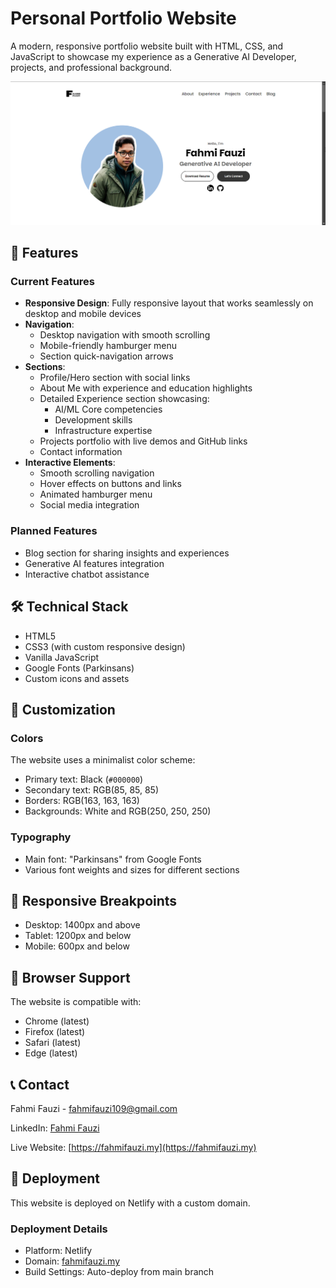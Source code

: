 # Personal Portfolio Website

A modern, responsive portfolio website built with HTML, CSS, and JavaScript to showcase my experience as a Generative AI Developer, projects, and professional background.

<p align="center">
  <img src="./assets/portfolio-preview.png" alt="Portfolio Preview" width="600"/>
</p>

## 🌟 Features

### Current Features
- **Responsive Design**: Fully responsive layout that works seamlessly on desktop and mobile devices
- **Navigation**:
  - Desktop navigation with smooth scrolling
  - Mobile-friendly hamburger menu
  - Section quick-navigation arrows
- **Sections**:
  - Profile/Hero section with social links
  - About Me with experience and education highlights
  - Detailed Experience section showcasing:
    - AI/ML Core competencies
    - Development skills
    - Infrastructure expertise
  - Projects portfolio with live demos and GitHub links
  - Contact information
- **Interactive Elements**:
  - Smooth scrolling navigation
  - Hover effects on buttons and links
  - Animated hamburger menu
  - Social media integration

### Planned Features
- Blog section for sharing insights and experiences
- Generative AI features integration
- Interactive chatbot assistance

## 🛠️ Technical Stack

- HTML5
- CSS3 (with custom responsive design)
- Vanilla JavaScript
- Google Fonts (Parkinsans)
- Custom icons and assets

## 🎨 Customization

### Colors
The website uses a minimalist color scheme:
- Primary text: Black (`#000000`)
- Secondary text: RGB(85, 85, 85)
- Borders: RGB(163, 163, 163)
- Backgrounds: White and RGB(250, 250, 250)

### Typography
- Main font: "Parkinsans" from Google Fonts
- Various font weights and sizes for different sections

## 📱 Responsive Breakpoints

- Desktop: 1400px and above
- Tablet: 1200px and below
- Mobile: 600px and below

## 🔧 Browser Support

The website is compatible with:
- Chrome (latest)
- Firefox (latest)
- Safari (latest)
- Edge (latest)

## 📞 Contact

Fahmi Fauzi - [fahmifauzi109@gmail.com](mailto:fahmifauzi109@gmail.com)

LinkedIn: [Fahmi Fauzi](https://www.linkedin.com/in/wan-fahmifauzi/)

Live Website: [https://fahmifauzi.my](https://fahmifauzi.my)

## 🚀 Deployment

This website is deployed on Netlify with a custom domain. 

### Deployment Details
- Platform: Netlify
- Domain: [fahmifauzi.my](https://fahmifauzi.my)
- Build Settings: Auto-deploy from main branch